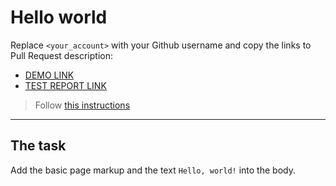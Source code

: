 # Hello world
Replace `<your_account>` with your Github username and copy the links to Pull Request description:
- [DEMO LINK](https://https://andile-hlogwane.github.io/layout_hello-world/)
- [TEST REPORT LINK](https://https://andile-hlogwane.github.io/layout_hello-world/report/html_report/)

> Follow [this instructions](https://mate-academy.github.io/layout_task-guideline/#how-to-solve-the-layout-tasks-on-github)
___

## The task 
Add the basic page markup and the text `Hello, world!` into the body.
